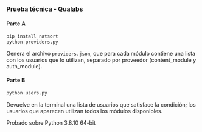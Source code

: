 ### Prueba técnica - Qualabs

#### Parte A

```sh
pip install natsort
python providers.py
```

Genera el archivo `providers.json`, que para cada módulo contiene una lista con los usuarios que lo utilizan, separado por proveedor (content_module y auth_module).

#### Parte B

```sh
python users.py
```

Devuelve en la terminal una lista de usuarios que satisface la condición; los usuarios que aparecen utilizan todos los módulos disponibles.

Probado sobre Python 3.8.10 64-bit